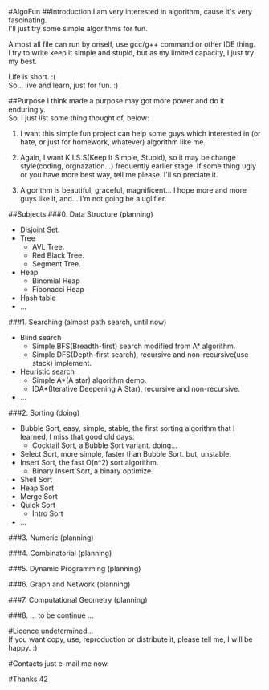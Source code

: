 #AlgoFun
##Introduction
I am very interested in algorithm, cause it's very fascinating.  
I'll just try some simple algorithms for fun.  

Almost all file can run by onself, use gcc/g++ command or other IDE thing.  
I try to write keep it simple and stupid, but as my limited capacity, I just try my best.

Life is short. :(  
So... live and learn, just for fun. :)

##Purpose
I think made a purpose may got more power and do it enduringly.  
So, I just list some thing thought of, below:

1. I want this simple fun project can help some guys which interested in 
(or hate, or just for homework, whatever) algorithm like me.

2. Again, I want K.I.S.S(Keep It Simple, Stupid), so it may be change 
style(coding, orgnazation...) frequently earlier stage. If some thing 
ugly or you have more best way, tell me please. I'll so preciate it. 

3. Algorithm is beautiful, graceful, magnificent... I hope more and more 
guys like it, and... I'm not going be a uglifier.

##Subjects
###0. Data Structure (planning) 
* Disjoint Set.
* Tree
    * AVL Tree.
    * Red Black Tree.
    * Segment Tree.
* Heap
    * Binomial Heap
    * Fibonacci Heap
* Hash table
* ...

###1. Searching (almost path search, until now)
* Blind search
    * Simple BFS(Breadth-first) search modified from A\* algorithm.   
    * Simple DFS(Depth-first search), recursive and non-recursive(use stack) implement.
* Heuristic search
    * Simple A\*(A star) algorithm demo.  
    * IDA\*(Iterative Deepening A Star), recursive and non-recursive.
* ...

###2. Sorting (doing)  
* Bubble Sort, easy, simple, stable, the first sorting algorithm that I learned, I miss that good old days.
    * Cocktail Sort, a Bubble Sort variant. doing...  
* Select Sort, more simple, faster than Bubble Sort. but, unstable.
* Insert Sort, the fast O(n^2) sort algorithm.
    * Binary Insert Sort, a binary optimize.  
* Shell Sort
* Heap Sort
* Merge Sort
* Quick Sort
    * Intro Sort 
* ...

###3. Numeric (planning)

###4. Combinatorial (planning)

###5. Dynamic Programming (planning)

###6. Graph and Network (planning)

###7. Computational Geometry (planning)

###8. ... to be continue ...

#Licence
undetermined...  
If you want copy, use, reproduction or distribute it, please tell me, I will be happy. :)

#Contacts
just e-mail me now. 

#Thanks
42


